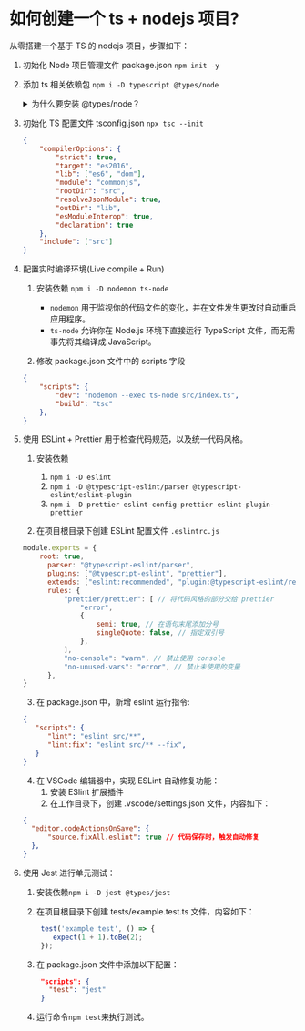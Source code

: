 # 如何创建一个 ts + nodejs 项目?

从零搭建一个基于 TS 的 nodejs 项目，步骤如下：

1. 初始化 Node 项目管理文件 package.json `npm init -y`
2. 添加 ts 相关依赖包 `npm i -D typescript @types/node`
	
   <details>
   <summary>为什么要安装 @types/node？</summary>

      nodejs 原生没有 ts 类型支持，需要通过 @types/node 来实现。

      @types/node 是一个TypeScript声明文件的库，用于提供Node.js核心模块的类型定义。它包含了Node.js的各种模块、API和全局对象的声明，使得在TypeScript项目中使用Node.js时能够获得完整的类型检查和智能提示。
   </details>

3. 初始化 TS 配置文件 tsconfig.json `npx tsc --init`

   ```json
   {
       "compilerOptions": {
           "strict": true,
           "target": "es2016",
           "lib": ["es6", "dom"],
           "module": "commonjs",
           "rootDir": "src",
           "resolveJsonModule": true,
           "outDir": "lib",
           "esModuleInterop": true,
           "declaration": true
       },
       "include": ["src"]
   }
   ```
4. 配置实时编译环境(Live compile + Run)
    1. 安装依赖 `npm i -D nodemon ts-node`
        - `nodemon` 用于监视你的代码文件的变化，并在文件发生更改时自动重启应用程序。
        - `ts-node` 允许你在 Node.js 环境下直接运行 TypeScript 文件，而无需事先将其编译成 JavaScript。

    2. 修改 package.json 文件中的 scripts 字段
      ```json
      {
          "scripts": {
              "dev": "nodemon --exec ts-node src/index.ts",
              "build": "tsc"
          },	
      }
      ```
5. 使用 ESLint + Prettier 用于检查代码规范，以及统一代码风格。
		
   1. 安装依赖
      1. `npm i -D eslint`
      2. `npm i -D @typescript-eslint/parser @typescript-eslint/eslint-plugin`
      3. `npm i -D prettier eslint-config-prettier eslint-plugin-prettier`

	 2. 在项目根目录下创建 ESLint 配置文件 `.eslintrc.js`
		
      ```js
      module.exports = {
          root: true,
         	parser: "@typescript-eslint/parser",
         	plugins: ["@typescript-eslint", "prettier"],
         	extends: ["eslint:recommended", "plugin:@typescript-eslint/recommended", "plugin:prettier/recommended"],
         	rules: {
         		"prettier/prettier": [ // 将代码风格的部分交给 prettier
         			"error",
         			{
         				semi: true, // 在语句末尾添加分号
         				singleQuote: false, // 指定双引号
         			},
         		],
         		"no-console": "warn", // 禁止使用 console
         		"no-unused-vars": "error", // 禁止未使用的变量
         	},
      }
      ```

	 3. 在 package.json 中，新增 eslint 运行指令:

      ```json
      {
         "scripts": {
            "lint": "eslint src/**",
            "lint:fix": "eslint src/** --fix",
         }
      }
      ```
	 4. 在 VSCode 编辑器中，实现 ESLint 自动修复功能：
		1. 安装 ESlint 扩展插件
		2. 在工作目录下，创建 .vscode/settings.json 文件，内容如下：
      ```json
      {
      	"editor.codeActionsOnSave": { 
      		"source.fixAll.eslint": true // 代码保存时，触发自动修复
      	},
      }
      ```
6. 使用 Jest 进行单元测试：
     1. 安装依赖`npm i -D jest @types/jest`
     2. 在项目根目录下创建 tests/example.test.ts 文件，内容如下：

   		```ts
         test('example test', () => {
         	expect(1 + 1).toBe(2);
         });
   		```
     3. 在  package.json  文件中添加以下配置：
      
   		```json
         "scripts": {
           "test": "jest"
         }
   		```
   	4. 运行命令`npm test`来执行测试。

